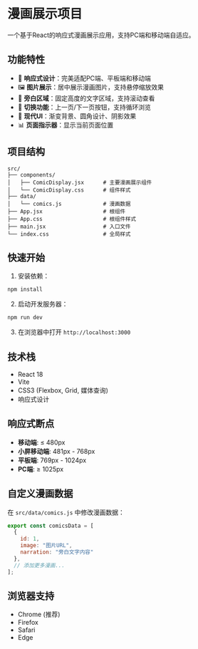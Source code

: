 # 漫画展示项目

一个基于React的响应式漫画展示应用，支持PC端和移动端自适应。

## 功能特性

- 📱 **响应式设计**：完美适配PC端、平板端和移动端
- 🖼️ **图片展示**：居中展示漫画图片，支持悬停缩放效果
- 📝 **旁白区域**：固定高度的文字区域，支持滚动查看
- 🔄 **切换功能**：上一页/下一页按钮，支持循环浏览
- 🎨 **现代UI**：渐变背景、圆角设计、阴影效果
- 📊 **页面指示器**：显示当前页面位置

## 项目结构

```
src/
├── components/
│   ├── ComicDisplay.jsx      # 主要漫画展示组件
│   └── ComicDisplay.css      # 组件样式
├── data/
│   └── comics.js             # 漫画数据
├── App.jsx                   # 根组件
├── App.css                   # 根组件样式
├── main.jsx                  # 入口文件
└── index.css                 # 全局样式
```

## 快速开始

1. 安装依赖：
```bash
npm install
```

2. 启动开发服务器：
```bash
npm run dev
```

3. 在浏览器中打开 `http://localhost:3000`

## 技术栈

- React 18
- Vite
- CSS3 (Flexbox, Grid, 媒体查询)
- 响应式设计

## 响应式断点

- **移动端**: ≤ 480px
- **小屏移动端**: 481px - 768px  
- **平板端**: 769px - 1024px
- **PC端**: ≥ 1025px

## 自定义漫画数据

在 `src/data/comics.js` 中修改漫画数据：

```javascript
export const comicsData = [
  {
    id: 1,
    image: "图片URL",
    narration: "旁白文字内容"
  },
  // 添加更多漫画...
];
```

## 浏览器支持

- Chrome (推荐)
- Firefox
- Safari
- Edge
